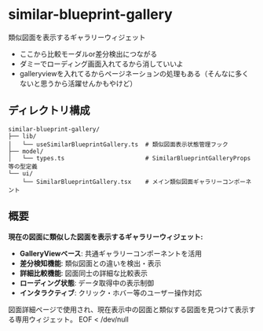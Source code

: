 # similar-blueprint-gallery

類似図面を表示するギャラリーウィジェット

- ここから比較モーダルor差分検出につながる
- ダミーでローディング画面入れてるから消していいよ
- galleryviewを入れてるからページネーションの処理もある（そんなに多くないと思うから活躍せんかもやけど）

## ディレクトリ構成

```
similar-blueprint-gallery/
├── lib/
│   └── useSimilarBlueprintGallery.ts  # 類似図面表示状態管理フック
├── model/
│   └── types.ts                       # SimilarBlueprintGalleryProps等の型定義
└── ui/
    └── SimilarBlueprintGallery.tsx    # メイン類似図面ギャラリーコンポーネント
```

## 概要

**現在の図面に類似した図面を表示するギャラリーウィジェット:**

- **GalleryViewベース**: 共通ギャラリーコンポーネントを活用
- **差分検知機能**: 類似図面との違いを検出・表示
- **詳細比較機能**: 図面同士の詳細な比較表示
- **ローディング状態**: データ取得中の表示制御
- **インタラクティブ**: クリック・ホバー等のユーザー操作対応

図面詳細ページで使用され、現在表示中の図面と類似する図面を見つけて表示する専用ウィジェット。
EOF < /dev/null
